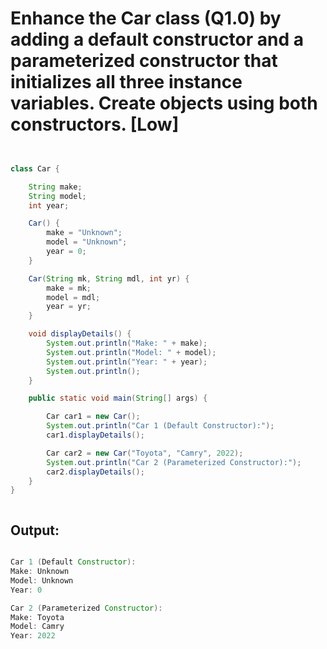 # Enhance the Car class (Q1.0) by adding a default constructor and a parameterized constructor that initializes all three instance variables. Create objects using both constructors. [Low]

```java


class Car {

    String make;
    String model;
    int year;

    Car() {
        make = "Unknown";
        model = "Unknown";
        year = 0;
    }

    Car(String mk, String mdl, int yr) {
        make = mk;
        model = mdl;
        year = yr;
    }

    void displayDetails() {
        System.out.println("Make: " + make);
        System.out.println("Model: " + model);
        System.out.println("Year: " + year);
        System.out.println();
    }

    public static void main(String[] args) {

        Car car1 = new Car();
        System.out.println("Car 1 (Default Constructor):");
        car1.displayDetails();

        Car car2 = new Car("Toyota", "Camry", 2022);
        System.out.println("Car 2 (Parameterized Constructor):");
        car2.displayDetails();
    }
}



```

## Output:

```java

Car 1 (Default Constructor):
Make: Unknown
Model: Unknown
Year: 0

Car 2 (Parameterized Constructor):
Make: Toyota
Model: Camry
Year: 2022


```
